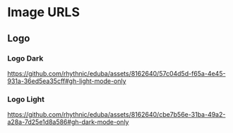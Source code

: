 # Image URLS

## Logo

### Logo Dark
https://github.com/rhythnic/eduba/assets/8162640/57c04d5d-f65a-4e45-931a-36ed5ea35cff#gh-light-mode-only

### Logo Light
https://github.com/rhythnic/eduba/assets/8162640/cbe7b56e-31ba-49a2-a28a-7d25e1d8a586#gh-dark-mode-only
